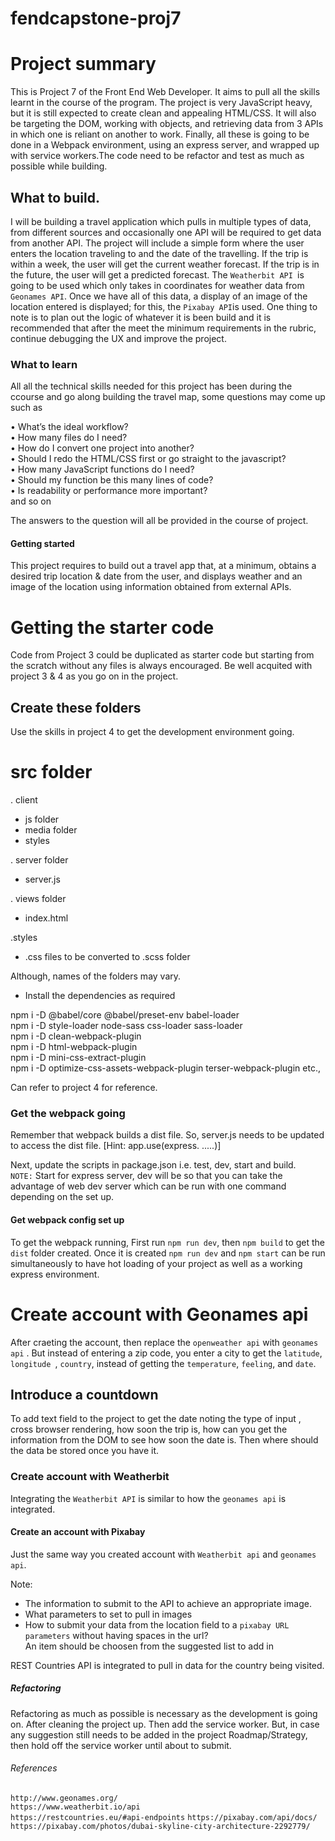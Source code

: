 # fendcapstone-proj7

# Project summary

This is Project 7 of the Front End Web Developer. It aims to pull all the skills learnt in the course of the program. The project is very JavaScript heavy, but it is still expected to create clean and appealing HTML/CSS. It will also be targeting the DOM, working with objects, and retrieving data from 3 APIs in which one is reliant on another to work. Finally, all these is going to be done in a Webpack environment, using an express server, and wrapped up with service workers.The code need to be refactor and test as much as possible while building. 

## What to build.

I will be building a travel application which pulls in multiple types of data, from different sources and occasionally one API will be required to get data from another API. The project will include a simple form where the user enters the location traveling to and the date of the travelling. If the trip is within a week, the user will get the current weather forecast. If the trip is in the future,  the user will get a predicted forecast. The ```Weatherbit API ```is going to be used which only takes in coordinates for weather data from ```Geonames API```. Once we have all of this data, a display of an image of the location entered is displayed; for this, the ```Pixabay API```is used. One thing to note is to plan out the logic of whatever it is been build and it is recommended that after the meet the minimum requirements in the rubric, continue debugging the UX and improve the project.

### What to learn

All all the technical skills needed for this project has been during the ccourse and go along building the travel map, some questions may come up such as

•	What’s the ideal workflow?<br>
•	How many files do I need?<br>
•	How do I convert one project into another?<br>
•	Should I redo the HTML/CSS first or go straight to the javascript?<br>
•	How many JavaScript functions do I need?<br>
•	Should my function be this many lines of code?<br>
•	Is readability or performance more important?<br> and so on

The answers to the question will all be provided in the course of project.

#### Getting started

This project requires to build out a travel app that, at a minimum, obtains a desired trip location & date from the user, and displays weather and an image of the location using information obtained from external APIs.

# Getting the starter code

Code from Project 3 could be duplicated as starter code but starting from the scratch without any files is always encouraged. Be well acquited with project 3 & 4 as you go on in the project. 

## Create these folders

Use the skills in project 4 to get the development environment going.

# src folder

. client 
- js folder
- media folder
- styles

. server folder
- server.js 

. views folder
- index.html

.styles
- .css files to be converted to .scss folder

Although, names of the folders may vary.

- Install the dependencies as required<br>

npm i -D @babel/core @babel/preset-env babel-loader<br>
npm i -D style-loader node-sass css-loader sass-loader<br>
npm i -D clean-webpack-plugin<br>
npm i -D html-webpack-plugin<br>
npm i -D mini-css-extract-plugin<br>
npm i -D optimize-css-assets-webpack-plugin terser-webpack-plugin etc.,

Can refer to project 4 for reference.

### Get the webpack going

Remember that webpack builds a dist file. So, server.js needs to be updated to access the dist file. [Hint: app.use(express. .....)]<br>

Next, update the scripts in package.json i.e. test, dev, start and build.<br>
```NOTE:``` Start for express server, dev will be so that you can take the advantage of web dev server which can be run with one command depending on the set up.<br>

#### Get webpack config set up

To get the webpack running, First run ```npm run dev```, then ```npm build``` to get the ```dist``` folder created. Once it is created ```npm run dev``` and ```npm start``` can be run simultaneously to have hot loading of your project as well as a working express environment.  

# Create account with Geonames api

After craeting the account, then replace the ```openweather api``` with ```geonames api``` . But instead of entering a zip code, you enter a city to get the ```latitude```, ```longitude ```, ```country```, instead of getting the ```temperature```, ```feeling```, and ```date```.

## Introduce a countdown

To add text field to the project to get the date noting the type of input , cross browser rendering, how soon the trip is, how can you get the information from the DOM to see how soon the date is. Then where should the data be stored once you have it. 

### Create account with Weatherbit

Integrating the ```Weatherbit API``` is similar to how the ```geonames api``` is integrated. 

#### Create an account with Pixabay

Just the same way you created account with ```Weatherbit api``` and ```geonames api```.

Note: 
- The information to submit to the API to achieve an appropriate image.<br>
- What parameters to set to pull in images<br>
- How to submit your data from the location field to a ```pixabay URL parameters``` without having spaces in the url?<br>
An item should be choosen from the suggested list to add in<br>

REST Countries API is integrated to pull in data for the country being visited.<br>

##### Refactoring

Refactoring as much as possible is necessary as the development is going on. After cleaning the project up. Then add the service worker. But, in case any suggestion still needs to be added in the project Roadmap/Strategy, then hold off the service worker until about to submit.

###### References

```http://www.geonames.org/```<br>
```https://www.weatherbit.io/api```<br>
```https://restcountries.eu/#api-endpoints```<brr>
```https://pixabay.com/api/docs/```<br>
```https://pixabay.com/photos/dubai-skyline-city-architecture-2292779/```<br>

